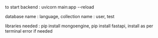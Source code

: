 to start backend : uvicorn main:app --reload


database name : language, collection name : user, test



libraries needed : pip install mongoengine, pip install fastapi, install as per terminal error if needed
